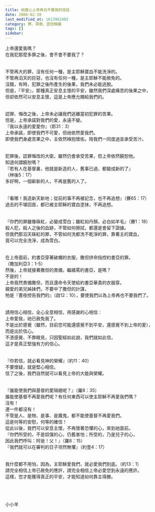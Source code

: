```yaml
---
title: 給擔心上帝再也不要我的信徒
date: 2006-02-20
last_modified_at: 1613962482
category: 罪、得救、因信稱義
tags: []
sidebar: 
---
```


<div>
<div>上帝還愛我嗎？</div>
<div>在我犯那麼多罪之後，會不會不要我了？</div>
<div> </div>
<div> </div>
<div>不管再大的罪，沒有任何一種，是主耶穌寶血不能洗淨的。</div>
<div>不管再滔天的巨惡，也沒有任何一種，是主耶穌不能赦免的。</div>
<div>沒錯，有時，犯罪之後所產生的後果，我們未必能逃脫。</div>
<div>但是，『平安』，那種真正安息主懷的平安，雖然我們深處痛苦的後果之中，</div>
<div>但卻依然可以安息主懷，這是上帝應允賜給我們的。</div>
<div> </div>
<div> </div>
<div>認罪、悔改之後，上帝未必讓我們逃離當初犯罪的苦果。</div>
<div>但是，上帝承諾對我們的愛，永遠不變。</div>
<div>『我以永遠的愛愛你』（耶31：3）</div>
<div>上帝承諾，即使我們不可愛，但祂依然愛我們。</div>
<div>即使我們身處苦果之中，主依然褓抱懷佑，陪我們一同度過並承受苦汁。</div>
<div> </div>
<div> </div>
<div>犯罪後，認罪悔改的大衛，雖然仍會承受苦果，但上帝依然饒恕他。</div>
<div>知道何謂饒恕嗎？</div>
<div>『若有人在基督裏，他就是新造的人，舊事已過，都變成新的了』</div>
<div>（林後5：17）</div>
<div>多好啊，一個嶄新的人，不再是舊的人了。</div>
<div> </div>
<div> </div>
<div>『看哪！我造新天新地；從前的事不再被記念，也不再追想』（賽65：17）</div>
<div>過去的不堪回首，都已被主耶穌的寶血塗抹，不再追想。</div>
<div> </div>
<div> </div>
<div>『你們的罪雖像硃紅，必變成雪白；雖紅如丹顏，必白如羊毛』（賽1：18）</div>
<div>殺人犯，殺人之後的血跡，不管如何擦拭，都還是會留下證據。</div>
<div>但我們那滔天硃紅的罪，不管如何洗都洗不乾淨的罪，靠著主的寶血，</div>
<div>竟可以完全洗淨，成為雪白。</div>
<div> </div>
<div> </div>
<div>在上帝面前，約書亞穿著破爛的衣服，撒但拼命指控約書亞的罪。</div>
<div>（撒加利亞3：1-5）</div>
<div>然後，上帝就接著撒但的責備，繼續罵約書亞，是嗎？</div>
<div>不是的！</div>
<div>上帝竟然責備撒但，而且還命令天使給約書亞華貴的衣服穿。</div>
<div>親愛的弟兄姊妹們，不要中了撒但的計謀，</div>
<div>牠是『晝夜控告我們的』（啟12：10），要使我們以為上帝再也不要我們了。</div>
<div> </div>
<div> </div>
<div>請用信心相信，全心全意相信，用感謝的心相信：</div>
<div>上帝愛我，祂已赦免我了。</div>
<div>不是出於感覺（雖然，目前您可能還感覺不到平安，還感覺不到上帝的愛），</div>
<div>而是出於信心。</div>
<div>不憑感覺、不靠眼見，只因聖經如此說，我們就如此信，</div>
<div>這才是真正堅強有力的信心。</div>
<div> </div>
<div> </div>
<div>『你若信，就必看見神的榮耀』（約11：40）</div>
<div>不要懷疑，就是堅心相信。</div>
<div>信了之後，我們自然就可以看見上帝的大能與榮耀。</div>
<div> </div>
<div> </div>
<div>『誰能使我們與基督的愛隔絕呢？』（羅8：35）</div>
<div>誰能使基督不再愛我們呢？有任何東西可以使主耶穌不再愛我們嗎？</div>
<div>沒有！</div>
<div>連一件都沒有！</div>
<div>不管是人、是物、是事、是魔鬼，都不能使基督不再愛我們。</div>
<div>這是何等的安慰，何等的確信！</div>
<div>從此以後，我們可以安息主懷，不再懷著恐懼的心，來到祂面前。</div>
<div>『你們所受的，不是奴僕的心，仍舊害怕；所受的，乃是兒子的心，</div>
<div>因此我們呼叫：阿爸！父！』（羅8：15）</div>
<div>『我們就可以在審判的日子坦然無懼』（約壹4：17）</div>
<div> </div>
<div> </div>
<div>我什麼都不用怕，因為，主耶穌愛我們，就必愛我們到底。（約13：1）</div>
<div>請完全相信上帝已赦免的應許，請完全相信上帝必愛您到永遠的應許。</div>
<div>這樣，您才能獲得真正的平安，才能知道如何靠主得勝。</div>
<div> </div>
<div> </div>
<div> </div>
<div> </div>
<div>小小羊</div>
</div>
